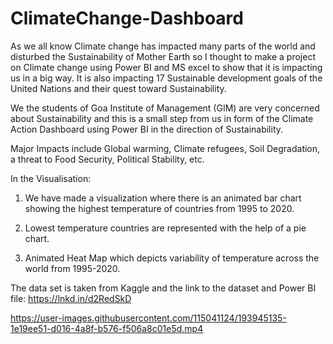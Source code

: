 # ClimateChange-Dashboard
As we all know Climate change has impacted many parts of the world and disturbed the Sustainability of Mother Earth so I thought to make a project on Climate change using Power BI and MS excel to show that it is impacting us in a big way. It is also impacting 17 Sustainable development goals of the United Nations and their quest toward Sustainability.

We the students of Goa Institute of Management (GIM) are very concerned about Sustainability and this is a small step from us in form of the Climate Action Dashboard using Power BI in the direction of Sustainability.

Major Impacts include Global warming, Climate refugees, Soil Degradation, a threat to Food Security, Political Stability, etc.

In the Visualisation:

1) We have made a visualization where there is an animated bar chart showing the highest temperature of countries from 1995 to 2020.

2) Lowest temperature countries are represented with the help of a pie chart.

3) Animated Heat Map which depicts variability of temperature across the world from 1995-2020.

The data set is taken from Kaggle and the link to the dataset and Power BI file:
https://lnkd.in/d2RedSkD



https://user-images.githubusercontent.com/115041124/193945135-1e19ee51-d016-4a8f-b576-f506a8c01e5d.mp4

